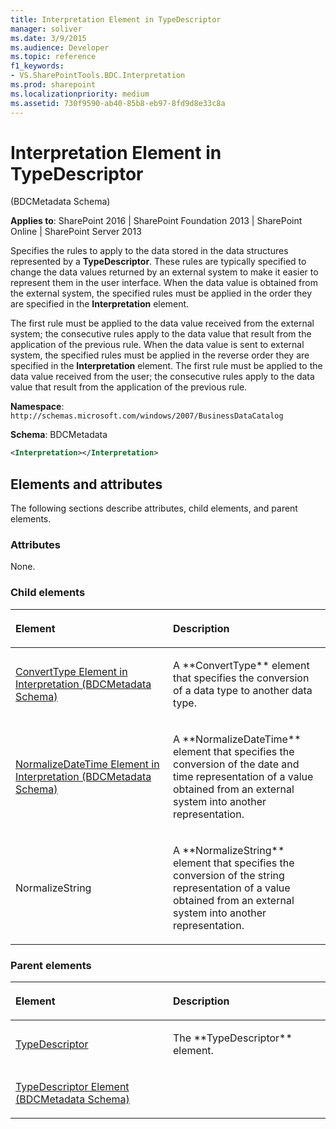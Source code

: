```yaml
---
title: Interpretation Element in TypeDescriptor
manager: soliver
ms.date: 3/9/2015
ms.audience: Developer
ms.topic: reference
f1_keywords:
- VS.SharePointTools.BDC.Interpretation
ms.prod: sharepoint
ms.localizationpriority: medium
ms.assetid: 730f9590-ab40-85b8-eb97-8fd9d8e33c8a
---
```


# Interpretation Element in TypeDescriptor 

(BDCMetadata Schema)

**Applies to**: SharePoint 2016 | SharePoint Foundation 2013 | SharePoint Online | SharePoint Server 2013

Specifies the rules to apply to the data stored in the data structures represented by a **TypeDescriptor**. These rules are typically specified to change the data values returned by an external system to make it easier to represent them in the user interface. When the data value is obtained from the external system, the specified rules must be applied in the order they are specified in the **Interpretation** element. 

The first rule must be applied to the data value received from the external system; the consecutive rules apply to the data value that result from the application of the previous rule. When the data value is sent to external system, the specified rules must be applied in the reverse order they are specified in the **Interpretation** element. The first rule must be applied to the data value received from the user; the consecutive rules apply to the data value that result from the application of the previous rule.

**Namespace**: `http://schemas.microsoft.com/windows/2007/BusinessDataCatalog`

**Schema**: BDCMetadata

```XML
<Interpretation></Interpretation>
```

## Elements and attributes

The following sections describe attributes, child elements, and parent elements.

### Attributes

None.

### Child elements

<table>
<colgroup>
<col width="50%" />
<col width="50%" />
</colgroup>
<thead>
<tr class="header">
<th align="left"><p>Element</p></th>
<th align="left"><p>Description</p></th>
</tr>
</thead>
<tbody>
<tr class="odd">
<td align="left"><p><span sdata="link"><a href="converttype-element-in-interpretation-bdcmetadata-schema.md">ConvertType Element in Interpretation (BDCMetadata Schema)</a></span></p></td>
<td align="left"><p>A **ConvertType** element that specifies the conversion of a data type to another data type.</p></td>
</tr>
<tr class="even">
<td align="left"><p><span sdata="link"><a href="normalizedatetime-element-in-interpretation-bdcmetadata-schema.md">NormalizeDateTime Element in Interpretation (BDCMetadata Schema)</a></span></p></td>
<td align="left"><p>A **NormalizeDateTime** element that specifies the conversion of the date and time representation of a value obtained from an external system into another representation.</p></td>
</tr>
<tr class="odd">
<td align="left"><p>NormalizeString</p></td>
<td align="left"><p>A **NormalizeString** element that specifies the conversion of the string representation of a value obtained from an external system into another representation.</p></td>
</tr>
</tbody>
</table>

### Parent elements

<table>
<colgroup>
<col width="50%" />
<col width="50%" />
</colgroup>
<thead>
<tr class="header">
<th align="left"><p>Element</p></th>
<th align="left"><p>Description</p></th>
</tr>
</thead>
<tbody>
<tr class="odd">
<td align="left"><p><a href="https://msdn.microsoft.com/library/30e38d7f-af18-20ec-45ab-0bece071ce67.aspx">TypeDescriptor</a></p></td>
<td align="left"><p>The **TypeDescriptor** element.</p></td>
</tr>
<tr class="even">
<td align="left"><p><span sdata="link"><a href="typedescriptor-element-bdcmetadata-schema.md">TypeDescriptor Element (BDCMetadata Schema)</a></span></p></td>
<td align="left"></td>
</tr>
</tbody>
</table>








